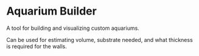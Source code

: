 # Aquarium Builder
 A tool for building and visualizing custom aquariums.
 
 Can be used for estimating volume, substrate needed, and what thickness is required for the walls.
